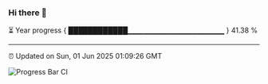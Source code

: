 ### Hi there 👋

⏳ Year progress { ████████████▁▁▁▁▁▁▁▁▁▁▁▁▁▁▁▁▁▁ } 41.38 %

---

⏰ Updated on Sun, 01 Jun 2025 01:09:26 GMT

![Progress Bar CI](https://github.com/Shyam-Makwana/GitHub-Actions-Demo/workflows/Progress%20Bar%20CI/badge.svg)
